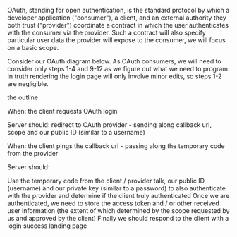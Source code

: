 OAuth, standing for open authentication, is the standard protocol by which a developer application ("consumer"), a client, and an external authority they both trust ("provider") coordinate a contract in which the user authenticates with the consumer via the provider. Such a contract will also specify particular user data the provider will expose to the consumer, we will focus on a basic scope.

Consider our OAuth diagram below. As OAuth consumers, we will need to consider only steps 1-4 and 9-12 as we figure out what we need to program. In truth rendering the login page will only involve minor edits, so steps 1-2 are negligible.



the outline

When: the client requests OAuth login

Server should: redirect to OAuth provider - sending along callback url, scope and our public ID (similar to a username)

When: the client pings the callback url - passing along the temporary code from the provider

Server should:

Use the temporary code from the client / provider talk, our public ID (username) and our private key (similar to a password) to also authenticate with the provider and determine if the client truly authenticated
Once we are authenticated, we need to store the access token and / or other received user information (the extent of which determined by the scope requested by us and approved by the client)
Finally we should respond to the client with a login success landing page